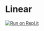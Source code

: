 # Linear
[![Run on Repl.it](https://repl.it/badge/github/MachineLearning381/Linear)](https://repl.it/github/MachineLearning381/Linear)